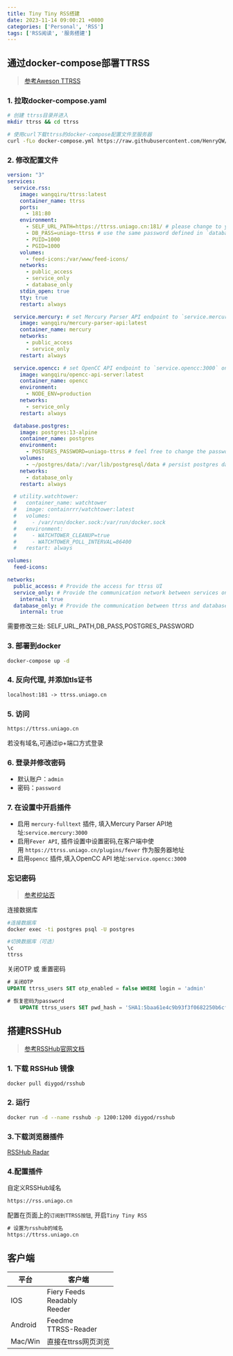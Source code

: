 ```yaml
---
title: Tiny Tiny RSS搭建
date: 2023-11-14 09:00:21 +0800
categories: ['Personal', 'RSS']
tags: ['RSS阅读', '服务搭建']
---
```


## 通过docker-compose部署TTRSS

> [参考Aweson TTRSS](https://ttrss.henry.wang/zh/#%E9%80%9A%E8%BF%87-docker-%E9%83%A8%E7%BD%B2)

### 1. 拉取docker-compose.yaml
```bash
# 创建 ttrss目录并进入
mkdir ttrss && cd ttrss

# 使用curl下载ttrss的docker-compose配置文件至服务器
curl -fLo docker-compose.yml https://raw.githubusercontent.com/HenryQW/Awesome-TTRSS/main/docker-compose.yml
```

### 2. 修改配置文件
```yaml
version: "3"
services:
  service.rss:
    image: wangqiru/ttrss:latest
    container_name: ttrss
    ports:
      - 181:80
    environment:
      - SELF_URL_PATH=https://ttrss.uniago.cn:181/ # please change to your own domain
      - DB_PASS=uniago-ttrss # use the same password defined in `database.postgres`
      - PUID=1000
      - PGID=1000
    volumes:
      - feed-icons:/var/www/feed-icons/
    networks:
      - public_access
      - service_only
      - database_only
    stdin_open: true
    tty: true
    restart: always

  service.mercury: # set Mercury Parser API endpoint to `service.mercury:3000` on TTRSS plugin setting page
    image: wangqiru/mercury-parser-api:latest
    container_name: mercury
    networks:
      - public_access
      - service_only
    restart: always

  service.opencc: # set OpenCC API endpoint to `service.opencc:3000` on TTRSS plugin setting page
    image: wangqiru/opencc-api-server:latest
    container_name: opencc
    environment:
      - NODE_ENV=production
    networks:
      - service_only
    restart: always

  database.postgres:
    image: postgres:13-alpine
    container_name: postgres
    environment:
      - POSTGRES_PASSWORD=uniago-ttrss # feel free to change the password
    volumes:
      - ~/postgres/data/:/var/lib/postgresql/data # persist postgres data to ~/postgres/data/ on the host
    networks:
      - database_only
    restart: always

  # utility.watchtower:
  #   container_name: watchtower
  #   image: containrrr/watchtower:latest
  #   volumes:
  #     - /var/run/docker.sock:/var/run/docker.sock
  #   environment:
  #     - WATCHTOWER_CLEANUP=true
  #     - WATCHTOWER_POLL_INTERVAL=86400
  #   restart: always

volumes:
  feed-icons:

networks:
  public_access: # Provide the access for ttrss UI
  service_only: # Provide the communication network between services only
    internal: true
  database_only: # Provide the communication between ttrss and database only
    internal: true
```
需要修改三处: SELF_URL_PATH,DB_PASS,POSTGRES_PASSWORD

### 3. 部署到docker
```bash
docker-compose up -d
```

### 4. 反向代理, 并添加tls证书
```tex
localhost:181 -> ttrss.uniago.cn
```

### 5. 访问
```tex
https://ttrss.uniago.cn
```
若没有域名,可通过ip+端口方式登录

### 6. 登录并修改密码
- 默认账户：`admin` 
- 密码：`password`

### 7. 在设置中开启插件
 - 启用 `mercury-fulltext` 插件, 填入Mercury Parser API地址:`service.mercury:3000`
 - 启用`Fever API`, 插件设置中设置密码,在客户端中使用 `https://ttrss.uniago.cn/plugins/fever` 作为服务器地址
 - 启用`opencc` 插件,填入OpenCC API 地址:`service.opencc:3000`

### 忘记密码

> [参考挖站否](https://wzfou.com/ttrss-docker/)

连接数据库
```bash
#连接数据库
docker exec -ti postgres psql -U postgres

#切换数据库（可选）
\c
ttrss
```

关闭OTP 或 重置密码
```sql
# 关闭OTP
UPDATE ttrss_users SET otp_enabled = false WHERE login = 'admin'

# 恢复密码为password
	UPDATE ttrss_users SET pwd_hash = 'SHA1:5baa61e4c9b93f3f0682250b6cf8331b7ee68fd8', salt = '', otp_enabled = false WHERE login = 'admin'
```

## 搭建RSSHub

>[参考RSSHub官网文档](https://docs.rsshub.app/zh/install#docker-%E9%83%A8%E7%BD%B2)

### 1. 下载 RSSHub 镜像

```bash
docker pull diygod/rsshub
```

### 2. 运行
```bash
docker run -d --name rsshub -p 1200:1200 diygod/rsshub
```

### 3.下载浏览器插件
[RSSHub Radar](https://github.com/DIYgod/RSSHub-Radar)

### 4.配置插件
自定义RSSHub域名
```tex
https://rss.uniago.cn
```

配置在页面上的`订阅到TTRSS按钮`, 开启`Tiny Tiny RSS`
```tex
# 设置为rsshub的域名
https://ttrss.uniago.cn
```
## 客户端

|平台| 客户端|
|--|--|
|IOS|Fiery Feeds<br /> Readably <br /> Reeder|
|Android| Feedme<br /> TTRSS-Reader|
|Mac/Win|直接在ttrss网页浏览|
